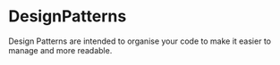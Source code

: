# DesignPatterns

Design Patterns are intended to organise your code to make it easier to manage and more readable. 
